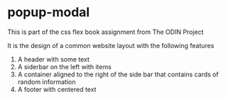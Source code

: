 # popup-modal
This is part of the css flex book assignment from The ODIN Project

It is the design of a common website layout with the following features
  1. A header with some text
  2. A siderbar on the left with items
  3. A container aligned to the right of the side bar that contains cards of random information
  4. A footer with centered text
